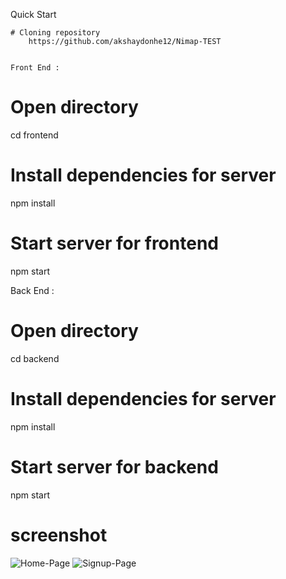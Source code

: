Quick Start

    # Cloning repository
        https://github.com/akshaydonhe12/Nimap-TEST


    Front End :
# Open directory
cd frontend

# Install dependencies for server
npm install

# Start server for frontend
npm start


Back End :
# Open directory
cd backend

# Install dependencies for server
npm install



# Start server for backend
npm start

# screenshot
![Home-Page](https://user-images.githubusercontent.com/57905927/87005714-1277dd80-c1dd-11ea-8a22-fb4957532b1d.png)
![Signup-Page](https://user-images.githubusercontent.com/57905927/87007547-10634e00-c1e0-11ea-8939-8ac7109d1cf7.png)

    
